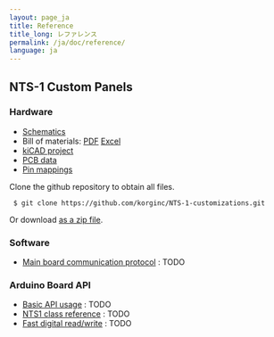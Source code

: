 ```yaml
---
layout: page_ja
title: Reference
title_long: レファレンス
permalink: /ja/doc/reference/
language: ja
---
```


## NTS-1 Custom Panels

### Hardware

* [Schematics](https://github.com/korginc/NTS-1-customizations/blob/master/Custom_Panel_RevB/schematic.pdf)
* Bill of materials: [PDF](https://github.com/korginc/NTS-1-customizations/blob/master/Custom_Panel_RevB/BOM-mouser.pdf) [Excel](https://github.com/korginc/NTS-1-customizations/raw/master/Custom_Panel_RevB/BOM-mouser.xls)
* [kiCAD project](https://github.com/korginc/NTS-1-customizations/tree/master/Custom_Panel_RevB/KiCAD)
* [PCB data](https://github.com/korginc/NTS-1-customizations/tree/master/Custom_Panel_RevB/Gerber)
* [Pin mappings](https://github.com/korginc/NTS-1-customizations/blob/master/Custom_Panel_RevB/schematic.pdf)

Clone the github repository to obtain all files.

 ```
  $ git clone https://github.com/korginc/NTS-1-customizations.git
 ```
 
Or download [as a zip file](https://github.com/korginc/NTS-1-customizations/archive/master.zip).

### Software

* [Main board communication protocol]() : TODO

### Arduino Board API

* [Basic API usage]() : TODO
* [NTS1 class reference]() : TODO
* [Fast digital read/write]() : TODO



